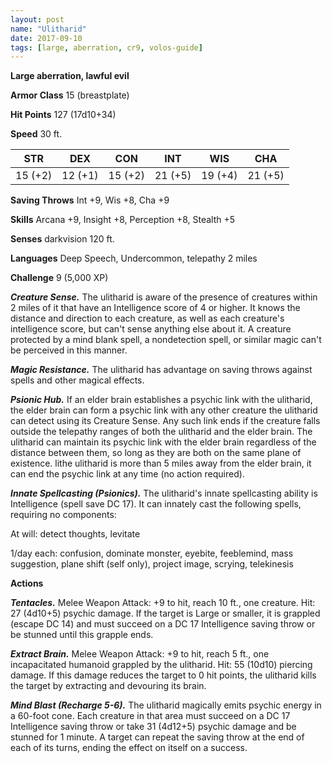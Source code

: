 ```yaml
---
layout: post
name: "Ulitharid"
date: 2017-09-10
tags: [large, aberration, cr9, volos-guide]
---
```


**Large aberration, lawful evil**

**Armor Class** 15 (breastplate)

**Hit Points** 127 (17d10+34)

**Speed** 30 ft.

|   STR   |   DEX   |   CON   |   INT   |   WIS   |   CHA   |
|:-----:|:-----:|:-----:|:-----:|:-----:|:-----:|
| 15 (+2) | 12 (+1) | 15 (+2) | 21 (+5) | 19 (+4) | 21 (+5) |

**Saving Throws** Int +9, Wis +8, Cha +9

**Skills** Arcana +9, Insight +8, Perception +8, Stealth +5

**Senses** darkvision 120 ft.

**Languages** Deep Speech, Undercommon, telepathy 2 miles

**Challenge** 9 (5,000 XP)

***Creature Sense.*** The ulitharid is aware of the presence of creatures within 2 miles of it that have an Intelligence score of 4 or higher. It knows the distance and direction to each creature, as well as each creature's intelligence score, but can't sense anything else about it. A creature protected by a mind blank spell, a nondetection spell, or similar magic can't be perceived in this manner.

***Magic Resistance.*** The ulitharid has advantage on saving throws against spells and other magical effects.

***Psionic Hub.*** If an elder brain establishes a psychic link with the ulitharid, the elder brain can form a psychic link with any other creature the ulitharid can detect using its Creature Sense. Any such link ends if the creature falls outside the telepathy ranges of both the ulitharid and the elder brain. The ulitharid can maintain its psychic link with the elder brain regardless of the distance between them, so long as they are both on the same plane of existence. lithe ulitharid is more than 5 miles away from the elder brain, it can end the psychic link at any time (no action required).

***Innate Spellcasting (Psionics).*** The ulitharid's innate spellcasting ability is Intelligence (spell save DC 17). It can innately cast the following spells, requiring no components:

At will: detect thoughts, levitate

1/day each: confusion, dominate monster, eyebite, feeblemind, mass suggestion, plane shift (self only), project image, scrying, telekinesis

**Actions**

***Tentacles.*** Melee Weapon Attack: +9 to hit, reach 10 ft., one creature. Hit: 27 (4d10+5) psychic damage. If the target is Large or smaller, it is grappled (escape DC 14) and must succeed on a DC 17 Intelligence saving throw or be stunned until this grapple ends.

***Extract Brain.*** Melee Weapon Attack: +9 to hit, reach 5 ft., one incapacitated humanoid grappled by the ulitharid. Hit: 55 (10d10) piercing damage. If this damage reduces the target to 0 hit points, the ulitharid kills the target by extracting and devouring its brain.

***Mind Blast (Recharge 5-6).*** The ulitharid magically emits psychic energy in a 60-foot cone. Each creature in that area must succeed on a DC 17 Intelligence saving throw or take 31 (4d12+5) psychic damage and be stunned for 1 minute. A target can repeat the saving throw at the end of each of its turns, ending the effect on itself on a success.

